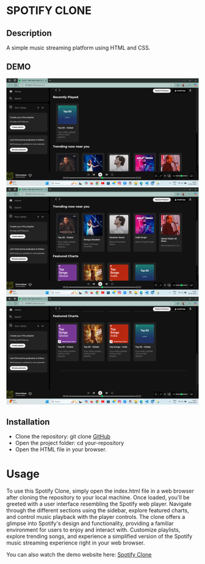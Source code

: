 
# SPOTIFY CLONE

## Description
A simple music streaming platform using HTML and CSS.

## DEMO
![Screenshot 1](./SSC1.png.png)
![Screenshot 2](./SSC2.png.png)
![Screenshot 3](./SSC3.png.png)

## Installation
- Clone the repository: git clone [GitHub](https://github.com/your-username/your-repository.git)
- Open the project folder: cd your-repository
- Open the HTML file in your browser.

# Usage
To use this Spotify Clone, simply open the index.html file in a web browser after cloning the repository to your local machine. Once loaded, you'll be greeted with a user interface resembling the Spotify web player. Navigate through the different sections using the sidebar, explore featured charts, and control music playback with the player controls. The clone offers a glimpse into Spotify's design and functionality, providing a familiar environment for users to enjoy and interact with. Customize playlists, explore trending songs, and experience a simplified version of the Spotify music streaming experience right in your web browser.

You can also watch the demo website here: [Spotify Clone](https//spiffy-custard-253ce9.netlify.app/)

